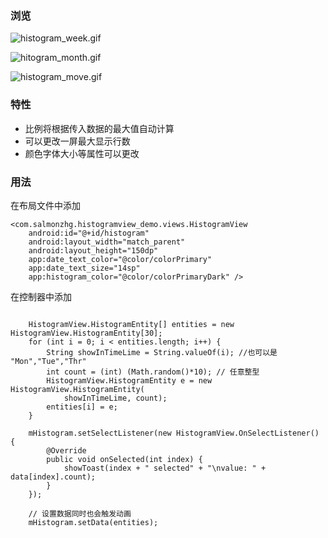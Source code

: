 ### 浏览

![histogram_week.gif](http://upload-images.jianshu.io/upload_images/1796947-ba3b83d7b036c154.gif?imageMogr2/auto-orient/strip)


![hitogram_month.gif](http://upload-images.jianshu.io/upload_images/1796947-7a09f3ec9c120607.gif?imageMogr2/auto-orient/strip)


![histogram_move.gif](http://upload-images.jianshu.io/upload_images/1796947-dd65e25171918672.gif?imageMogr2/auto-orient/strip)

### 特性

- 比例将根据传入数据的最大值自动计算
- 可以更改一屏最大显示行数
- 颜色字体大小等属性可以更改

### 用法

在布局文件中添加

````
<com.salmonzhg.histogramview_demo.views.HistogramView
    android:id="@+id/histogram"
    android:layout_width="match_parent"
    android:layout_height="150dp"
    app:date_text_color="@color/colorPrimary"
    app:date_text_size="14sp"
    app:histogram_color="@color/colorPrimaryDark" />
````
在控制器中添加

````

    HistogramView.HistogramEntity[] entities = new HistogramView.HistogramEntity[30];
    for (int i = 0; i < entities.length; i++) {
        String showInTimeLime = String.valueOf(i); //也可以是 "Mon","Tue","Thr"
        int count = (int) (Math.random()*10); // 任意整型 
        HistogramView.HistogramEntity e = new HistogramView.HistogramEntity(
            showInTimeLime, count);
        entities[i] = e;
    }

    mHistogram.setSelectListener(new HistogramView.OnSelectListener() {
        @Override
        public void onSelected(int index) {
            showToast(index + " selected" + "\nvalue: " + data[index].count);
        }
    });

    // 设置数据同时也会触发动画
    mHistogram.setData(entities);


````
